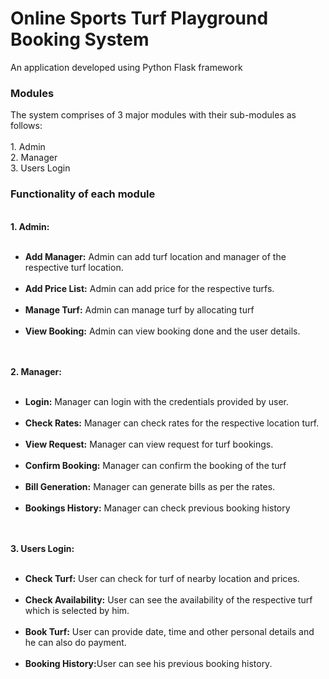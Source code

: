 # Online Sports Turf Playground Booking System
 An application developed using Python Flask framework
<h3> Modules </h3>
 <p>
The system comprises of 3 major modules with their sub-modules as follows: <br><br>
1. Admin <br>
2. Manager <br>
3. Users Login <br>
</p>
<h3> Functionality of each module </h3>
<p>
<strong> <br>
1. Admin: <br><br>  
<ul>
<li>Add Manager:</strong> Admin can add turf location and manager of the respective turf
location. </li> <br>
<strong><li>Add Price List:</strong> Admin can add price for the respective turfs. </li> <br>
<strong><li>Manage Turf:</strong> Admin can manage turf by allocating turf </li> <br>
<strong><li>View Booking:</strong> Admin can view booking done and the user details.</li> <br>
 </ul>
 <br>
<strong>
2. Manager: <br><br>
<ul>
<li>Login:</strong> Manager can login with the credentials provided by user. </li> <br>
<strong><li>Check Rates:</strong> Manager can check rates for the respective location turf.</li> <br>
<strong><li>View Request:</strong> Manager can view request for turf bookings.</li> <br>
<strong><li>Confirm Booking:</strong> Manager can confirm the booking of the turf</li> <br>
<strong><li>Bill Generation:</strong> Manager can generate bills as per the rates.</li> <br>
<strong><li>Bookings History:</strong> Manager can check previous booking history</li> <br>
</ul>
<br>
<strong>
3. Users Login: <br> <br>
<ul>
<li>Check Turf:</strong> User can check for turf of nearby location and prices.</li> <br>
<strong><li>Check Availability:</strong> User can see the availability of the respective turf which is
selected by him.</li> <br>
<strong><li>Book Turf:</strong> User can provide date, time and other personal details and he can also
do payment.</li> <br>
<strong><li>Booking History:</strong>User can see his previous booking history.</li>
</ul> <br>
</p>
